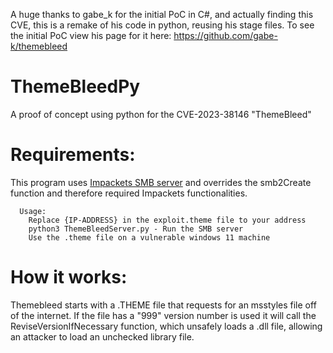 A huge thanks to gabe_k for the initial PoC in C#, and actually finding this CVE, this is a remake of his code in python, reusing his stage files.
To see the initial PoC view his page for it here: <https://github.com/gabe-k/themebleed>
# ThemeBleedPy
A proof of concept using python for the CVE-2023-38146 "ThemeBleed"
# Requirements:
This program uses [Impackets SMB server](https://github.com/fortra/impacket) and overrides the smb2Create function and therefore required Impackets functionalities.
```
  Usage:
    Replace {IP-ADDRESS} in the exploit.theme file to your address
    python3 ThemeBleedServer.py - Run the SMB server
    Use the .theme file on a vulnerable windows 11 machine
```

# How it works:
Themebleed starts with a .THEME file that requests for an msstyles file off of the internet.
If the file has a "999" version number is used it will call the ReviseVersionIfNecessary function, which unsafely loads a .dll file, allowing an attacker to load an unchecked library file.


